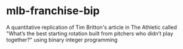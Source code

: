 # mlb-franchise-bip
A quantitative replication of Tim Britton's article in The Athletic called "What’s the best starting rotation built from pitchers who didn’t play together?" using binary integer programming

